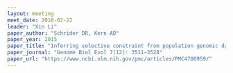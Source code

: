 ```yaml
---
layout: meeting
meet_date: 2018-02-22
leader: "Xin Li"
paper_author: "Schrider DR, Kern AD"
paper_year: 2015
paper_title: "Inferring selective constraint from population genomic data suggests recent regulatory turnover in the human brain"
paper_journal: "Genome Biol Evol 7(12): 3511–3528"
paper_url: "https://www.ncbi.nlm.nih.gov/pmc/articles/PMC4700959/"
---
```

